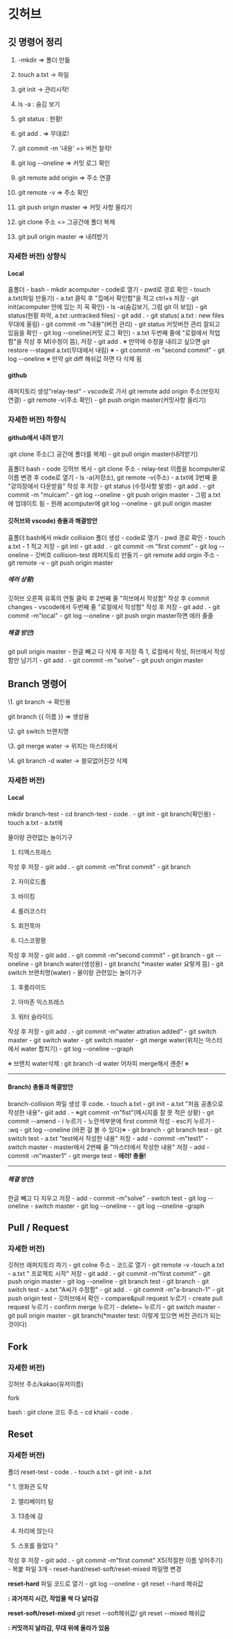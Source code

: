 # **깃허브**

## **깃 명령어 정리** 

1. -mkdir => 폴더 만듦 

2. touch a.txt -> 파일 

3. git init -> 관리시작! 

4. ls -a : 숨김 보기 

5. git status : 현황! 

6. git add . => 무대로! 

7. git commit -m '내용' => 버전 찰칵! 

8. git log --oneline => 커밋 로그 확인 
9. git remote add origin => 주소 연결 

10. git remote -v => 주소 확인 

11. git push origin master => 커밋 사항 올리기 

12. git clone 주소 => 그공간에 폴더 복제 

13. git pull origin master => 내려받기



### **자세한 버전)** **상향식**

#### **Local** 

홈폴더 - bash - mkdir acomputer - code로 열기 - pwd로 경로 확인 - touch a.txt(파일 만들기) - a.txt 클릭 후 "집에서 확인함"을 적고 ctrl+s 저장 - git init(acomputer 안에 있는 지 꼭 확인) - ls -a(숨김보기, 그럼 git 이 보임) - git status(현황 파악, a.txt :untracked files) - git add . - git status( a.txt : new files 무대에 올림) - git commit -m "내용"(버전 관리) - git status 커밋버전 관리 잘되고 있음을 확인 - git log --oneline(커밋 로그 확인) - a.txt 두번째 줄에 "로컬에서 작업함"을 작성 후 M(수정이 뜸), 저장 - git add . ※ 만약에 수정을 내리고 싶으면 git restore --staged a.txt(무대에서 내림) ※ - git commit -m "second commit" - git log --oneline ※ 만약 git diff 해쉬값 하면 다 삭제 됨

#### **github** 

래퍼지토리 생성"relay-test" - vscode로 가서 git remote add origin  주소(브릿지 연결) - git remote -v(주소 확인) - git push origin master(커밋사항 올리기)



### **자세한 버전)** **하향식**

#### **github에서 내려 받기** 

:git clone 주소(그 공간에 폴더를 복제) - git pull origin master(내려받기)

홈폴더 bash - code 깃허브 복사 - git clone 주소 - relay-test 이름을 bcomputer로 이름 변경 후 code로 열기 - ls -a(저장소), git remote -v(주소) - a.txt에 3번째 줄 "강의장에서 다운받음" 작성 후 저장 - git status (수정사항 발생) - git add . - git commit -m "mulcam" - git log --oneline - git push origin master - 그럼 a.txt에 업데이트 됨 - 원래 acomputer에 git log --oneline - git pull origin master



#### **깃허브와 vscode) 충돌과 해결방안**

홈폴더 bash에서 mkdir collision 폴더 생성 - code로 열기 - pwd 경로 확인 - touch a.txt - 1 적고 저장 - git inti - git add . - git commit -m "first commt" - git log --oneline - 깃버흐 collision-test 래퍼지토리 만들기 - git remote add orgin 주소 - git remote -v - git push origin master



##### **에러 상황)** 

깃허브 오른쪽 유혹의 연필 클릭 후 2번째 줄 "허브에서 작성함" 작성 후 commit changes - vscode에서 두번째 줄 "로컬에서 작성함" 작성 후 저장 - git add . - git commit -m"local" - git log --oneline - git push orgin master하면 에러 줄줄



##### **해결 방안)** 

git pull origin master - 한글 빼고 다 삭제 후 저장 즉 1, 로컬에서 작성, 허브에서 작성함만 남기기 - git add . - git commit -m "solve" - git push origin master



## **Branch 명령어**

\1. git branch -> 확인용 

   git branch {{ 이름 }} => 생성용 

\2. git switch 브랜치명

\3. git merge water  -> 위치는 마스터에서

\4. git branch -d water -> 쓸모없어진것 삭제



### **자세한 버전)** 

#### **Local** 

mkdir branch-test - cd branch-test - code . - git init - git branch(확인용) - touch a.txt - a.txt에

물이랑 관련없는 놀이기구

1. 티엑스프레스

작성 후 저장 - giit add . - git commit -m"first commit" - git branch

2. 자이로드롭

3. 바이킹

4. 롤러코스터

5. 회전목마

6. 디스코팡팡

작성 후 저장 - giit add . - git commit -m"second commit" - git branch - git --oneline - git branch water(생성용) - git branch( *master water 요렇게 뜸) - git switch 브랜치명(water) - 물이랑 관련있는 놀이기구

1. 후룸라이드

2. 아마존 익스프레스

3. 워터 슬라이드

작성 후 저장 - giit add . - git commit -m"water attration added" - git switch master - git switch water - git switch master - git merge water(위치는 마스터에서 water 합치기) - git log --oneline --graph

※ 브랜치 water삭제 : git branch -d water 어차피 merge해서 괜춘! ※

****

#### **Branch) 충돌과 해결방안**

branch-collision 파일 생성 후 code. - touch a.txt - git init - a.txt "처음 공총으로 작성한 내용"- giit add . - ※git commit -m"fist"(메시지를 잘 못 적은 상황) - git commit --amend - i 누르기 - 노란색부분에 first commit 작성 - esc키 누르기 - :wq - git log --oneline (바뀐 걸 볼 수 있다)※ - git  branch - git branch test - git switch test - a.txt "test에서 작성한 내용" 저장 - add - commit -m"test1" - switch master - master에서 2번째 줄 "마스터에서 작성한 내용" 저장 - add - commit -m"master1" - git merge test - **에러! 충돌!**

****

##### **해결 방안)** 

한글 빼고 다 지우고 저장 - add - commit -m"solve" - switch test - git log --oneline - switch master - git log --oneline - - git log --oneline -graph

## **Pull / Request**

### **자세한 버전)** 

깃허브 래퍼지토리 파기 - git colne 주소 - 코드로 열기 - git remote -v -touch a.txt - a.txt " 프로젝트 시작" 저장 - git add . - git commit -m"first commit" - git push origin master - git log --oneline - git branch test - git branch - git switch test - a.txt "A씨가 수정함" - git add . - git commit -m"a-branch-1" - git push origin test - 깃허브에서 확인 - compare&pull request 누르기 - create pull request 누르기 - confirm merge 누르기 - delete~ 누르기 - git switch master - git pull origin master - git branch(*master test: 이렇게 있으면 버전 관리가 되는 것이다)

## **Fork**

### **자세한 버전)** 

깃허브 주소/kakao(유저이름)

fork

bash : giit clone 코드 주소 - cd khaiii - code . 

 

## **Reset**

### **자세한 버전)** 

폴더 reset-test - code . - touch a.txt - git init - a.txt 

" 1. 영화관 도착

2. 엘리베이터 탐
3. 13층에 감

4. 자리에 앉는다

5. 스포를 들었다 "

작성 후 저장 - giit add . - git commit -m"first commit" X5(적절한 이름 넣어주기) - 복붙 파일 3개 - reset-hard/reset-soft/reset-mixed 파일명 변경

**reset-hard** 파일 코드로 열기 - git log --oneline - git reset --hard 해쉬값

**: 과거까지 시간, 작업물 싹 다 날라감**

**reset-soft/reset-mixed** git reset --soft해쉬값/ git reset --mixed 해쉬값

**: 커밋까지 날라감, 무대 위에 올라가 있음**